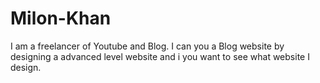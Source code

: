 # Milon-Khan
I am a freelancer of Youtube and Blog. I can you a Blog website by designing a advanced level website and i you want to see what website I design.
